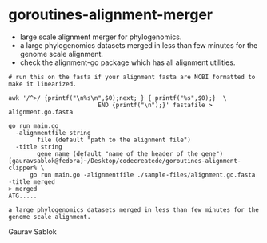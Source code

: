 # goroutines-alignment-merger

- large scale alignment merger for phylogenomics.
- a large phylogenomics datasets merged in less than few minutes for the genome scale alignment.
- check the alignment-go package which has all alignment utilities.

```
# run this on the fasta if your alignment fasta are NCBI formatted to make it linearized.

awk '/^>/ {printf("\n%s\n",$0);next; } { printf("%s",$0);}  \
                         END {printf("\n");}' fastafile > alignment.go.fasta

go run main.go
  -alignmentfile string
        file (default "path to the alignment file")
  -title string
        gene name (default "name of the header of the gene")
[gauravsablok@fedora]~/Desktop/codecreatede/goroutines-alignment-clipper% \
      go run main.go -alignmentfile ./sample-files/alignment.go.fasta -title merged
> merged
ATG.....

a large phylogenomics datasets merged in less than few minutes for the genome scale alignment. 

```
Gaurav Sablok
